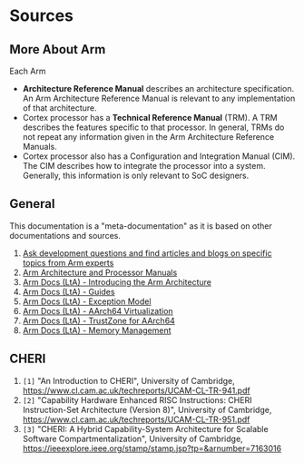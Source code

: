 # Sources

## More About Arm

Each Arm

- **Architecture Reference Manual** describes an architecture specification. An Arm Architecture Reference Manual is relevant to any implementation of that architecture.
- Cortex processor has a **Technical Reference Manual** (TRM). A TRM describes the features specific to that processor. In general, TRMs do not repeat any information given in the Arm Architecture Reference Manuals.
- Cortex processor also has a Configuration and Integration Manual (CIM). The CIM describes how to integrate the processor into a system. Generally, this information is only relevant to SoC designers.

## General

This documentation is a "meta-documentation" as it is based on other documentations and sources.

1. [Ask development questions and find articles and blogs on specific topics from Arm experts](https://community.arm.com/)
2. [Arm Architecture and Processor Manuals](https://developer.arm.com/)
3. [Arm Docs (LtA) - Introducing the Arm Architecture](https://developer.arm.com/documentation/102404/0201?lang=en)
4. [Arm Docs (LtA) - Guides](https://www.arm.com/architecture/learn-the-architecture/)
5. [Arm Docs (LtA) - Exception Model](https://developer.arm.com/documentation/102412/0103/Overview)
6. [Arm Docs (LtA) - AArch64 Virtualization](https://developer.arm.com/documentation/102142/0100/Overview)
7. [Arm Docs (LtA) - TrustZone for AArch64](https://developer.arm.com/documentation/102418/0101/Overview)
8. [Arm Docs (LtA) - Memory Management](https://developer.arm.com/documentation/101811/0102/Overview)

## CHERI

1. `[1]` "An Introduction to CHERI", University of Cambridge, <https://www.cl.cam.ac.uk/techreports/UCAM-CL-TR-941.pdf>
2. `[2]` "Capability Hardware Enhanced RISC Instructions: CHERI Instruction-Set Architecture (Version 8)", University of Cambridge, <https://www.cl.cam.ac.uk/techreports/UCAM-CL-TR-951.pdf>
3. `[3]` "CHERI: A Hybrid Capability-System Architecture for Scalable Software Compartmentalization", University of Cambridge, <https://ieeexplore.ieee.org/stamp/stamp.jsp?tp=&arnumber=7163016>
